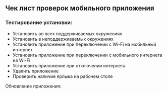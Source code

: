 ## Чек лист проверок мобильного приложения

### Тестирование установки:
- Установить во всех поддерживаемых окружениях
- Установить в неподдерживаемых окружениях 
- Установить приложение при переключении с Wi-Fi на мобильный интернет
- Установить приложение при переключении с мобильного интернета на Wi-Fi
- Установить приложение при отключении интернета
- Удалить приложение
- Проверить наличие ярлыка на рабочем столе 

Обновление приложения:
